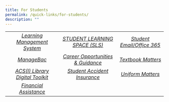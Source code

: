 ```yaml
---
title: For Students
permalink: /quick-links/for-students/
description: ""
---
```

|   |   |   |
|:---:|:---:|:---:|
| <a href="/for-students/learning-management-system/">  <i>Learning Management System</i></a>  |  <a href="/for-students/singapore-student-learning-space/"> <i>STUDENT LEARNING SPACE (SLS)</i></a> | <a href="/for-students/student-email-office-365/">  <i>Student Email/Office 365</i></a>  |
|  <a href="https://acsindep.managebac.com/login">  <i>ManageBac</i></a> |  <a href="/student-development/career-opp-guidance/">  <i>Career Opportunities & Guidance</i></a> | <a href="https://staging.d270c0tj2w26u.amplifyapp.com/for-students/textbook/">  <i>Textbook Matters</i></a>   |
|  <a href="/library-digital-toolkit/ibraryigitaloolkit/"> <i>ACS(I) Library Digital Toolkit</i></a> |  <a href="/for-students/student-accident-insurance/">  <i>Student Accident Insurance</i></a> | <a href="/for-students/uniform/"> <i>Uniform Matters</i></a>   |
|  <a href="/about-acs-independent/fee/financial-assistance/"> <i>Financial Assistance</i></a>  |      |